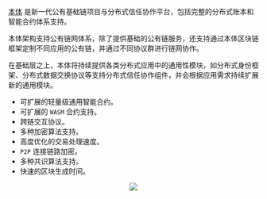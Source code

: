 
[本体](https://ont.io/#/) 是新一代公有基础链项目与分布式信任协作平台，包括完整的分布式账本和智能合约体系支持。

本体架构支持公有链网体系，除了提供基础的公有链服务，还支持通过本体区块链框架定制不同应用的公有链，并通过不同协议群进行链网协作。

在基础层之上，本体将持续提供各类分布式应用中的通用性模块，如分布式身份框架、分布式数据交换协议等支持分布式信任协作组件，并会根据应用需求持续扩展新的通用模块。

- 可扩展的轻量级通用智能合约。
- 可扩展的 `WASM` 合约支持。
- 跨链交互协议。
- 多种加密算法支持。
- 高度优化的交易处理速度。
- `P2P` 连接链路加密。
- 多种共识算法支持。
- 快速的区块生成时间。

<div align="center"><img src="https://raw.githubusercontent.com/ontio/documentation/master/dev-website-docs/assets/arch.png"></div>